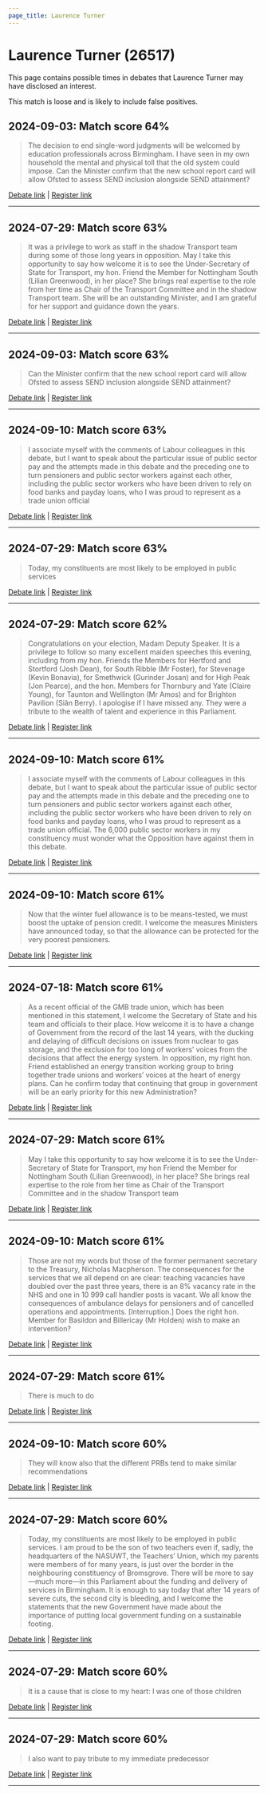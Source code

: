 ```yaml
---
page_title: Laurence Turner
---
```


# Laurence Turner  (26517)

This page contains possible times in debates that Laurence Turner may have disclosed an interest.

This match is loose and is likely to include false positives. 



## 2024-09-03: Match score 64%

>The decision to end single-word judgments will be welcomed by education professionals across Birmingham. I have seen in my own household the mental and physical toll that the old system could impose. Can the Minister confirm that the new school report card will allow Ofsted to assess SEND inclusion alongside SEND attainment?

[Debate link](https://www.theyworkforyou.com/debates/?id=2024-09-03c.178.0) | [Register link](https://www.theyworkforyou.com/mp/26517/register)


---



## 2024-07-29: Match score 63%

>It was a privilege to work as staff in the shadow Transport team during some of those long years in opposition. May I take this opportunity to say how welcome it is to see the Under-Secretary of State for Transport, my hon. Friend the Member for Nottingham South (Lilian Greenwood), in her place? She brings real expertise to the role from her time as Chair of the Transport Committee and in the shadow Transport team. She will be an outstanding Minister, and I am grateful for her support and guidance down the years.

[Debate link](https://www.theyworkforyou.com/debates/?id=2024-07-29c.1105.1) | [Register link](https://www.theyworkforyou.com/mp/26517/register)


---



## 2024-09-03: Match score 63%

>Can the Minister confirm that the new school report card will allow Ofsted to assess SEND inclusion alongside SEND attainment?

[Debate link](https://www.theyworkforyou.com/debates/?id=2024-09-03c.178.0) | [Register link](https://www.theyworkforyou.com/mp/26517/register)


---



## 2024-09-10: Match score 63%

>I associate myself with the comments of Labour colleagues in this debate, but I want to speak about the particular issue of public sector pay and the attempts made in this debate and the preceding one to turn pensioners and public sector workers against each other, including the public sector workers who have been driven to rely on food banks and payday loans, who I was proud to represent as a trade union official

[Debate link](https://www.theyworkforyou.com/debates/?id=2024-09-10a.764.3) | [Register link](https://www.theyworkforyou.com/mp/26517/register)


---



## 2024-07-29: Match score 63%

>Today, my constituents are most likely to be employed in public services

[Debate link](https://www.theyworkforyou.com/debates/?id=2024-07-29c.1105.1) | [Register link](https://www.theyworkforyou.com/mp/26517/register)


---



## 2024-07-29: Match score 62%

>Congratulations on your election, Madam Deputy Speaker. It is a privilege to follow so many excellent maiden speeches this evening, including from my hon. Friends the Members for Hertford and Stortford (Josh Dean), for South Ribble (Mr Foster), for Stevenage (Kevin Bonavia), for Smethwick (Gurinder Josan) and for High Peak (Jon Pearce), and the hon. Members for Thornbury and Yate (Claire Young), for Taunton and Wellington (Mr Amos) and for Brighton Pavilion (Siân Berry). I apologise if I have missed any. They were a tribute to the wealth of talent and experience in this Parliament.

[Debate link](https://www.theyworkforyou.com/debates/?id=2024-07-29c.1105.1) | [Register link](https://www.theyworkforyou.com/mp/26517/register)


---



## 2024-09-10: Match score 61%

>I associate myself with the comments of Labour colleagues in this debate, but I want to speak about the particular issue of public sector pay and the attempts made in this debate and the preceding one to turn pensioners and public sector workers against each other, including the public sector workers who have been driven to rely on food banks and payday loans, who I was proud to represent as a trade union official. The 6,000 public sector workers in my constituency must wonder what the Opposition have against them in this debate.

[Debate link](https://www.theyworkforyou.com/debates/?id=2024-09-10a.764.3) | [Register link](https://www.theyworkforyou.com/mp/26517/register)


---



## 2024-09-10: Match score 61%

>Now that the winter fuel allowance is to be means-tested, we must boost the uptake of pension credit. I welcome the measures Ministers have announced today, so that the allowance can be protected for the very poorest pensioners.

[Debate link](https://www.theyworkforyou.com/debates/?id=2024-09-10a.766.4) | [Register link](https://www.theyworkforyou.com/mp/26517/register)


---



## 2024-07-18: Match score 61%

>As a recent official of the GMB trade union, which has been mentioned in this statement, I welcome the Secretary of State and his team and officials to their place. How welcome it is to have a change of Government from the record of the last 14 years, with the ducking and delaying of difficult decisions on issues from nuclear to gas storage, and the exclusion for too long of workers’ voices from the decisions that affect the energy system. In opposition, my right hon. Friend established an energy transition working group to bring together trade unions and workers’ voices at the heart of energy plans. Can he confirm today that continuing that group in government will be an early priority for this new Administration?

[Debate link](https://www.theyworkforyou.com/debates/?id=2024-07-18f.210.3) | [Register link](https://www.theyworkforyou.com/mp/26517/register)


---



## 2024-07-29: Match score 61%

>May I take this opportunity to say how welcome it is to see the Under-Secretary of State for Transport, my hon Friend the Member for Nottingham South (Lilian Greenwood), in her place? She brings real expertise to the role from her time as Chair of the Transport Committee and in the shadow Transport team

[Debate link](https://www.theyworkforyou.com/debates/?id=2024-07-29c.1105.1) | [Register link](https://www.theyworkforyou.com/mp/26517/register)


---



## 2024-09-10: Match score 61%

>Those are not my words but those of the former permanent secretary to the Treasury, Nicholas Macpherson. The consequences for the services that we all depend on are  clear: teaching vacancies have doubled over the past three years, there is an 8% vacancy rate in the NHS and one in 10 999 call handler posts is vacant. We all know the consequences of ambulance delays for pensioners and of cancelled operations and appointments. [Interruption.] Does the right hon. Member for Basildon and Billericay (Mr Holden) wish to make an intervention?

[Debate link](https://www.theyworkforyou.com/debates/?id=2024-09-10a.764.3) | [Register link](https://www.theyworkforyou.com/mp/26517/register)


---



## 2024-07-29: Match score 61%

>There is much to do

[Debate link](https://www.theyworkforyou.com/debates/?id=2024-07-29c.1105.1) | [Register link](https://www.theyworkforyou.com/mp/26517/register)


---



## 2024-09-10: Match score 60%

>They will know also that the different PRBs tend to make similar recommendations

[Debate link](https://www.theyworkforyou.com/debates/?id=2024-09-10a.765.1) | [Register link](https://www.theyworkforyou.com/mp/26517/register)


---



## 2024-07-29: Match score 60%

>Today, my constituents are most likely to be employed in public services. I am proud to be the son of two teachers even if, sadly, the headquarters of the NASUWT, the Teachers’ Union, which my parents were members of for many years, is just over the border in the neighbouring constituency of Bromsgrove. There will be more to say—much more—in this Parliament about the funding and delivery of services in Birmingham. It is enough to say today that after 14 years of severe cuts, the second city is bleeding, and I welcome the statements that the new Government have made about the importance of putting local government funding on a sustainable footing.

[Debate link](https://www.theyworkforyou.com/debates/?id=2024-07-29c.1105.1) | [Register link](https://www.theyworkforyou.com/mp/26517/register)


---



## 2024-07-29: Match score 60%

>It is a cause that is close to my heart: I was one of those children

[Debate link](https://www.theyworkforyou.com/debates/?id=2024-07-29c.1105.1) | [Register link](https://www.theyworkforyou.com/mp/26517/register)


---



## 2024-07-29: Match score 60%

>I also want to pay tribute to my immediate predecessor

[Debate link](https://www.theyworkforyou.com/debates/?id=2024-07-29c.1105.1) | [Register link](https://www.theyworkforyou.com/mp/26517/register)


---

